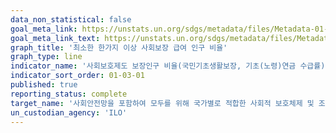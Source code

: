 ```yaml
---
data_non_statistical: false
goal_meta_link: https://unstats.un.org/sdgs/metadata/files/Metadata-01-03-01a.pdf
goal_meta_link_text: https://unstats.un.org/sdgs/metadata/files/Metadata-01-03-01a.pdf
graph_title: '최소한 한가지 이상 사회보장 급여 인구 비율'
graph_type: line
indicator_name: '사회보호제도 보장인구 비율(국민기초생활보장, 기초(노령)연금 수급률)'
indicator_sort_order: 01-03-01
published: true
reporting_status: complete
target_name: '사회안전망을 포함하여 모두를 위해 국가별로 적합한 사회적 보호체제 및 조치를 이행하고, 2030년까지 빈곤층과 취약계층에 대한 실질적 보장을 달성'
un_custodian_agency: 'ILO'
---
```


